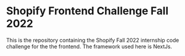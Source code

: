 # Shopify Frontend Challenge Fall 2022

This is the repository containing the Shopify Fall 2022 internship code challenge for the the frontend. The framework used here is NextJs.
